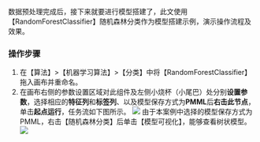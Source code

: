 数据预处理完成后，接下来就要进行模型搭建了，此文使用【RandomForestClassifier】随机森林分类作为模型搭建示例，演示操作流程及效果。
### 操作步骤
1. 在【算法】>【机器学习算法】>【分类】中将【RandomForestClassifier】拖入画布并重命名。
2. 在画布右侧的参数设置区域对此组件及左侧小烧杯（小尾巴）处分别**设置参数**，选择相应的**特征列**和**标签列**、以及模型保存方式为**PMML**后**右击此节点**，单击**起点运行**，任务流如下图所示。
![](https://main.qcloudimg.com/raw/a7db8b8aa10fddfc6f6ecb5f083452bd.png)
由于本案例中选择的模型保存方式为 PMML，右击【随机森林分类】后单击【模型可视化】，能够查看树状模型。
![](https://main.qcloudimg.com/raw/870d2e75656eeb68a8b94ca24c3d507f.png)



